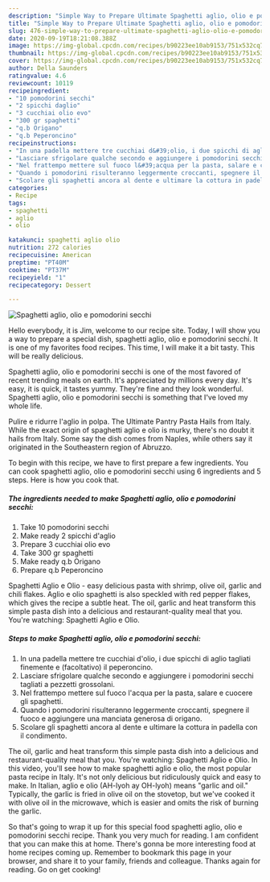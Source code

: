 ```yaml
---
description: "Simple Way to Prepare Ultimate Spaghetti aglio, olio e pomodorini secchi"
title: "Simple Way to Prepare Ultimate Spaghetti aglio, olio e pomodorini secchi"
slug: 476-simple-way-to-prepare-ultimate-spaghetti-aglio-olio-e-pomodorini-secchi
date: 2020-09-19T18:21:08.388Z
image: https://img-global.cpcdn.com/recipes/b90223ee10ab9153/751x532cq70/spaghetti-aglio-olio-e-pomodorini-secchi-recipe-main-photo.jpg
thumbnail: https://img-global.cpcdn.com/recipes/b90223ee10ab9153/751x532cq70/spaghetti-aglio-olio-e-pomodorini-secchi-recipe-main-photo.jpg
cover: https://img-global.cpcdn.com/recipes/b90223ee10ab9153/751x532cq70/spaghetti-aglio-olio-e-pomodorini-secchi-recipe-main-photo.jpg
author: Della Saunders
ratingvalue: 4.6
reviewcount: 10119
recipeingredient:
- "10 pomodorini secchi"
- "2 spicchi daglio"
- "3 cucchiai olio evo"
- "300 gr spaghetti"
- "q.b Origano"
- "q.b Peperoncino"
recipeinstructions:
- "In una padella mettere tre cucchiai d&#39;olio, i due spicchi di aglio tagliati finemente e (facoltativo) il peperoncino."
- "Lasciare sfrigolare qualche secondo e aggiungere i pomodorini secchi tagliati a pezzetti grossolani."
- "Nel frattempo mettere sul fuoco l&#39;acqua per la pasta, salare e cuocere gli spaghetti."
- "Quando i pomodorini risulteranno leggermente croccanti, spegnere il fuoco e aggiungere una manciata generosa di origano."
- "Scolare gli spaghetti ancora al dente e ultimare la cottura in padella con il condimento."
categories:
- Recipe
tags:
- spaghetti
- aglio
- olio

katakunci: spaghetti aglio olio 
nutrition: 272 calories
recipecuisine: American
preptime: "PT40M"
cooktime: "PT37M"
recipeyield: "1"
recipecategory: Dessert

---
```



![Spaghetti aglio, olio e pomodorini secchi](https://img-global.cpcdn.com/recipes/b90223ee10ab9153/751x532cq70/spaghetti-aglio-olio-e-pomodorini-secchi-recipe-main-photo.jpg)

Hello everybody, it is Jim, welcome to our recipe site. Today, I will show you a way to prepare a special dish, spaghetti aglio, olio e pomodorini secchi. It is one of my favorites food recipes. This time, I will make it a bit tasty. This will be really delicious.

Spaghetti aglio, olio e pomodorini secchi is one of the most favored of recent trending meals on earth. It's appreciated by millions every day. It's easy, it is quick, it tastes yummy. They're fine and they look wonderful. Spaghetti aglio, olio e pomodorini secchi is something that I've loved my whole life.

Pulire e ridurre l&#39;aglio in polpa. The Ultimate Pantry Pasta Hails from Italy. While the exact origin of spaghetti aglio e olio is murky, there&#39;s no doubt it hails from Italy. Some say the dish comes from Naples, while others say it originated in the Southeastern region of Abruzzo.


To begin with this recipe, we have to first prepare a few ingredients. You can cook spaghetti aglio, olio e pomodorini secchi using 6 ingredients and 5 steps. Here is how you cook that.

<!--inarticleads1-->

##### The ingredients needed to make Spaghetti aglio, olio e pomodorini secchi:

1. Take 10 pomodorini secchi
1. Make ready 2 spicchi d&#39;aglio
1. Prepare 3 cucchiai olio evo
1. Take 300 gr spaghetti
1. Make ready q.b Origano
1. Prepare q.b Peperoncino


Spaghetti Aglio e Olio - easy delicious pasta with shrimp, olive oil, garlic and chili flakes. Aglio e olio spaghetti is also speckled with red pepper flakes, which gives the recipe a subtle heat. The oil, garlic and heat transform this simple pasta dish into a delicious and restaurant-quality meal that you. You&#39;re watching: Spaghetti Aglio e Olio. 

<!--inarticleads2-->

##### Steps to make Spaghetti aglio, olio e pomodorini secchi:

1. In una padella mettere tre cucchiai d&#39;olio, i due spicchi di aglio tagliati finemente e (facoltativo) il peperoncino.
1. Lasciare sfrigolare qualche secondo e aggiungere i pomodorini secchi tagliati a pezzetti grossolani.
1. Nel frattempo mettere sul fuoco l&#39;acqua per la pasta, salare e cuocere gli spaghetti.
1. Quando i pomodorini risulteranno leggermente croccanti, spegnere il fuoco e aggiungere una manciata generosa di origano.
1. Scolare gli spaghetti ancora al dente e ultimare la cottura in padella con il condimento.


The oil, garlic and heat transform this simple pasta dish into a delicious and restaurant-quality meal that you. You&#39;re watching: Spaghetti Aglio e Olio. In this video, you&#39;ll see how to make spaghetti aglio e olio, the most popular pasta recipe in Italy. It&#39;s not only delicious but ridiculously quick and easy to make. In Italian, aglio e olio (AH-lyoh ay OH-lyoh) means &#34;garlic and oil.&#34; Typically, the garlic is fried in olive oil on the stovetop, but we&#39;ve cooked it with olive oil in the microwave, which is easier and omits the risk of burning the garlic. 

So that's going to wrap it up for this special food spaghetti aglio, olio e pomodorini secchi recipe. Thank you very much for reading. I am confident that you can make this at home. There's gonna be more interesting food at home recipes coming up. Remember to bookmark this page in your browser, and share it to your family, friends and colleague. Thanks again for reading. Go on get cooking!
